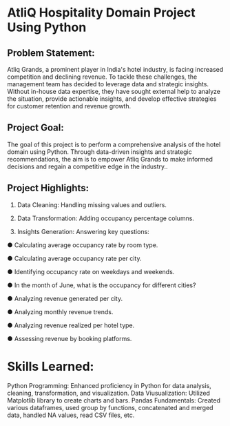 # AtliQ Hospitality Domain Project Using Python

## Problem Statement:
Atliq Grands, a prominent player in India's hotel industry, is facing increased competition and declining revenue. To tackle these challenges, the management team has decided to leverage data and strategic insights. Without in-house data expertise, they have sought external help to analyze the situation, provide actionable insights, and develop effective strategies for customer retention and revenue growth.

## Project Goal:
The goal of this project is to perform a comprehensive analysis of the hotel domain using Python. Through data-driven insights and strategic recommendations, the aim is to empower Atliq Grands to make informed decisions and regain a competitive edge in the industry..

## Project Highlights:
1) Data Cleaning: Handling missing values and outliers.

2) Data Transformation: Adding occupancy percentage columns.

3) Insights Generation: Answering key questions:

● Calculating average occupancy rate by room type.

● Calculating average occupancy rate per city.

● Identifying occupancy rate on weekdays and weekends.

● In the month of June, what is the occupancy for different cities?

● Analyzing revenue generated per city.

● Analyzing monthly revenue trends.

● Analyzing revenue realized per hotel type.

● Assessing revenue by booking platforms.

# Skills Learned:
Python Programming: Enhanced proficiency in Python for data analysis, cleaning, transformation, and visualization.
Data Viusualization: Utilized Matplotlib library to create charts and bars.
Pandas Fundamentals: Created various dataframes, used group by functions, concatenated and merged data, handled NA values, read CSV files, etc.
